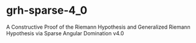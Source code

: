 # grh-sparse-4_0
A Constructive Proof of the Riemann Hypothesis and Generalized Riemann Hypothesis via Sparse Angular Domination v4.0
